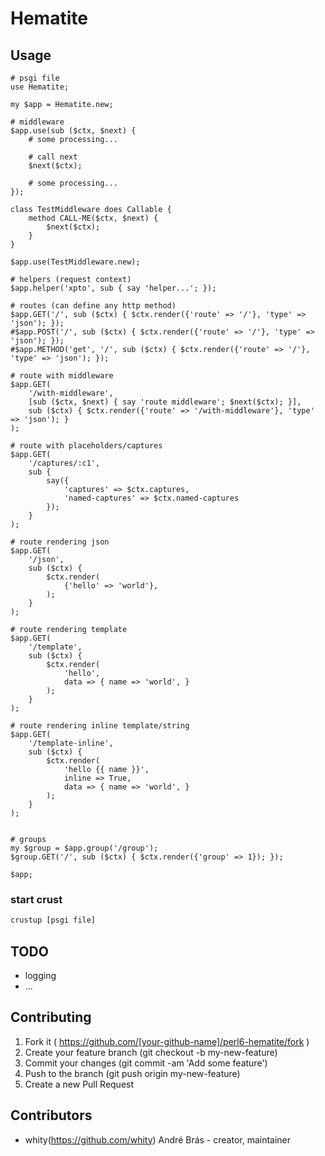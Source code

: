 # Hematite

## Usage

```perl6
# psgi file
use Hematite;

my $app = Hematite.new;

# middleware
$app.use(sub ($ctx, $next) {
    # some processing...

    # call next
    $next($ctx);

    # some processing...
});

class TestMiddleware does Callable {
    method CALL-ME($ctx, $next) {
        $next($ctx);
    }
}

$app.use(TestMiddleware.new);

# helpers (request context)
$app.helper('xpto', sub { say 'helper...'; });

# routes (can define any http method)
$app.GET('/', sub ($ctx) { $ctx.render({'route' => '/'}, 'type' => 'json'); });
#$app.POST('/', sub ($ctx) { $ctx.render({'route' => '/'}, 'type' => 'json'); });
#$app.METHOD('get', '/', sub ($ctx) { $ctx.render({'route' => '/'}, 'type' => 'json'); });

# route with middleware
$app.GET(
    '/with-middleware',
    [sub ($ctx, $next) { say 'route middleware'; $next($ctx); }],
    sub ($ctx) { $ctx.render({'route' => '/with-middleware'}, 'type' => 'json'); }
);

# route with placeholders/captures
$app.GET(
    '/captures/:c1',
    sub {
        say({
            'captures' => $ctx.captures,
            'named-captures' => $ctx.named-captures
        });
    }
);

# route rendering json
$app.GET(
    '/json',
    sub ($ctx) {
        $ctx.render(
            {'hello' => 'world'},
        );
    }
);

# route rendering template
$app.GET(
    '/template',
    sub ($ctx) {
        $ctx.render(
            'hello',
            data => { name => 'world', }
        );
    }
);

# route rendering inline template/string
$app.GET(
    '/template-inline',
    sub ($ctx) {
        $ctx.render(
            'hello {{ name }}',
            inline => True,
            data => { name => 'world', }
        );
    }
);


# groups
my $group = $app.group('/group');
$group.GET('/', sub ($ctx) { $ctx.render({'group' => 1}); });

$app;
```

### start crust

```bash
crustup [psgi file]
```


## TODO

- logging
- ...

## Contributing

1. Fork it ( https://github.com/[your-github-name]/perl6-hematite/fork )
2. Create your feature branch (git checkout -b my-new-feature)
3. Commit your changes (git commit -am 'Add some feature')
4. Push to the branch (git push origin my-new-feature)
5. Create a new Pull Request

## Contributors

- whity(https://github.com/whity) André Brás - creator, maintainer

